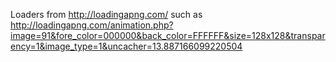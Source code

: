 Loaders from http://loadingapng.com/
such as http://loadingapng.com/animation.php?image=91&fore_color=000000&back_color=FFFFFF&size=128x128&transparency=1&image_type=1&uncacher=13.887166099220504
